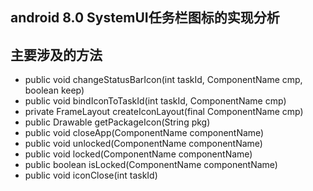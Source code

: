 ## android 8.0 SystemUI任务栏图标的实现分析
## 主要涉及的方法 
  - public void changeStatusBarIcon(int taskId, ComponentName cmp, boolean keep) 
  - public void bindIconToTaskId(int taskId, ComponentName cmp)
  - private FrameLayout createIconLayout(final ComponentName cmp)
  - public Drawable getPackageIcon(String pkg)
  - public void closeApp(ComponentName componentName) 
  - public void unlocked(ComponentName componentName)
  - public void locked(ComponentName componentName)
  - public boolean isLocked(ComponentName componentName)
  - public void iconClose(int taskId)
